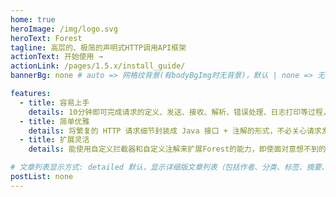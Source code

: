 ```yaml
---
home: true
heroImage: /img/logo.svg
heroText: Forest
tagline: 高层的、极简的声明式HTTP调用API框架
actionText: 开始使用 →
actionLink: /pages/1.5.x/install_guide/
bannerBg: none # auto => 网格纹背景(有bodyBgImg时无背景)，默认 | none => 无 | '大图地址' | background: 自定义背景样式       提示：如发现文本颜色不适应你的背景时可以到palette.styl修改$bannerTextColor变量

features:
  - title: 容易上手
    details: 10分钟即可完成请求的定义、发送、接收、解析、错误处理、日志打印等过程，此外还有直观的API和详尽的文档
  - title: 简单优雅
    details: 将繁复的 HTTP 请求细节封装成 Java 接口 + 注解的形式，不必关心请求发送的具体过程
  - title: 扩展灵活
    details: 能使用自定义拦截器和自定义注解来扩展Forest的能力，即使面对意想不到的场景也能轻松应对

# 文章列表显示方式: detailed 默认，显示详细版文章列表（包括作者、分类、标签、摘要、分页等）| simple => 显示简约版文章列表（仅标题和日期）| none 不显示文章列表
postList: none
---
```


